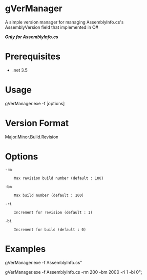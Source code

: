 gVerManager
===========

A simple version manager for managing AssemblyInfo.cs's AssemblyVersion field that implemented in C#

_**Only for AssemblyInfo.cs**_


Prerequisites
=============
- .net 3.5

Usage
======

gVerManager.exe -f <filepath> [options]

Version Format
==============

Major.Minor.Build.Revision

Options
==========
	-rm

		Max revision build number (default : 100)

	-bm 

		Max build number (default : 100)

	-ri 

		Increment for revision (default : 1)

	-bi

		Increment for build (default : 0)

Examples
============

gVerManager.exe -f AssemblyInfo.cs"

gVerManager.exe -f AssemblyInfo.cs -rm 200 -bm 2000 -ri 1 -bi 0";
